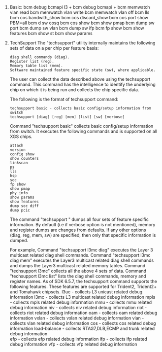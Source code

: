 1. Basic:
    bcm debug bcmapi l3 +
    bcm debug bcmapi +
    bcm memwatch vlan read
    bcm memwatch vlan write
    bcm memwatch vlan off
    bcm lls
    bcm cos bandwith_show
    bcm cos discard_show
    bcm cos port show PBM=all
    bcm d sw cosq
    bcm cos show
    bcm show pmap
    bcm dump sw port
    bcm dump sw vlan
    bcm dump sw ifp
    bcm fp show 
    bcm show features
    bcm show st
    bcm show params
2.  TechSupport
    The "techsupport" utility internally maintains the following sets of data on a per chip per feature basis:

        diag shell commands (diag).
        Register list (reg).
        Memory table list (mem).
        Software maintained feature specific state (sw), where applicable. 
    The user can collect the data described above using the techsupport command. This command has the intelligence to identify the underlying chip on which it is being run and collects the chip specific data.

    The following is the format of techsupport command:

        techsupport basic - collects basic config/setup information from switch
        techsupport [diag] [reg] [mem] [list] [sw] [verbose]
    Command "techsupport basic" collects basic config/setup information from switch. It executes the following commands and is supported on all XGS chips.

        attach
        version
        config show
        show counters
        linkscan
        ps
        lls
        hsp
        soc
        fp show
        show pmap
        phy info
        show params
        show features
        dump soc diff
        dump pcic
   
    The command "techsupport " dumps all four sets of feature specific information. By default (i.e if verbose option is not mentioned), memory and register dumps are changes from defaults. If any other options (diag, reg, mem, sw) are specified, then only that specific information is dumped. 

    For example,
        Command "techsupport l3mc diag" executes the Layer 3 multicast related diag shell commands.
        Command "techsupport l3mc diag mem" executes the Layer3 multicast related diag shell commands and dumps the Layer3 multicast related memory tables. 
        Command "techsupport l3mc"  collects all the above 4 sets of data.
        Command "techsupport l3mc list" lists the diag shell commands, memory and register names.
    As of SDK 6.5.7, the techsupport command supports the following features. These features are supported for Trident2, Trident2+ and Tomahawk chipsets.
        l3uc - collects L3 unicast related debug information
        l3mc - collects L3 multicast related debug information
        mpls - collects mpls related debug information
        mmu - collects mmu related debug information
        niv - collects niv related debug information
        riot - collects riot related debug information
        oam - collects oam related debug information
        vxlan - collects vxlan related debug information
        vlan - collects vlan related debug information
        cos - collects cos related debug information
        load-balance - collects RTAG7,DLB,ECMP and trunk related debug information   
        efp - collects efp related debug information
        ifp - collects ifp related debug information
        vfp - collects vfp related debug information

